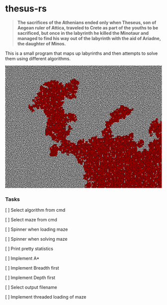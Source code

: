 # thesus-rs
>__The sacrifices of the Athenians ended only when Theseus, son of Aegean ruler of Attica, traveled to Crete as part of
the youths to be sacrificed, but once in the labyrinth he killed the Minotaur and managed to find his way out of the
labyrinth with the aid of Ariadne, the daughter of Minos.__

This is a small program that maps up labyrinths and then attempts to solve them using different algorithms.

![Solved maze](images/maze_solution.png)

### Tasks
[ ] Select algorithm from cmd

[ ] Select maze from cmd

[ ] Spinner when loading maze

[ ] Spinner when solving maze

[ ] Print pretty statistics

[ ] Implement A*

[ ] Implement Breadth first

[ ] Implement Depth first

[ ] Select output filename

[ ] Implement threaded loading of maze


